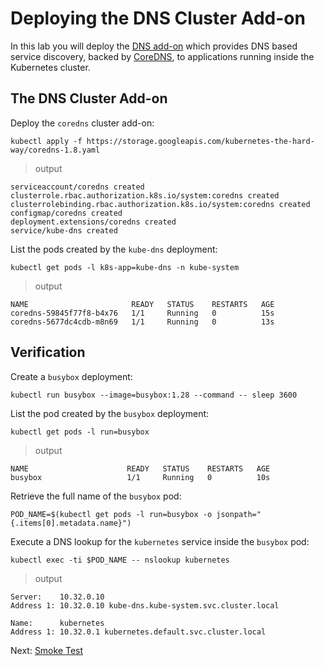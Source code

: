 # Deploying the DNS Cluster Add-on

In this lab you will deploy the [DNS add-on](https://kubernetes.io/docs/concepts/services-networking/dns-pod-service/) which provides DNS based service discovery, backed by [CoreDNS](https://coredns.io/), to applications running inside the Kubernetes cluster.

## The DNS Cluster Add-on

Deploy the `coredns` cluster add-on:

```shell
kubectl apply -f https://storage.googleapis.com/kubernetes-the-hard-way/coredns-1.8.yaml
```

> output

```shell
serviceaccount/coredns created
clusterrole.rbac.authorization.k8s.io/system:coredns created
clusterrolebinding.rbac.authorization.k8s.io/system:coredns created
configmap/coredns created
deployment.extensions/coredns created
service/kube-dns created
```

List the pods created by the `kube-dns` deployment:

```shell
kubectl get pods -l k8s-app=kube-dns -n kube-system
```

> output

```shell
NAME                       READY   STATUS    RESTARTS   AGE
coredns-59845f77f8-b4x76   1/1     Running   0          15s
coredns-5677dc4cdb-m8n69   1/1     Running   0          13s
```

## Verification

Create a `busybox` deployment:

```shell
kubectl run busybox --image=busybox:1.28 --command -- sleep 3600
```

List the pod created by the `busybox` deployment:

```shell
kubectl get pods -l run=busybox
```

> output

```shell
NAME                      READY   STATUS    RESTARTS   AGE
busybox                   1/1     Running   0          10s
```

Retrieve the full name of the `busybox` pod:

```shell
POD_NAME=$(kubectl get pods -l run=busybox -o jsonpath="{.items[0].metadata.name}")
```

Execute a DNS lookup for the `kubernetes` service inside the `busybox` pod:

```shell
kubectl exec -ti $POD_NAME -- nslookup kubernetes
```

> output

```shell
Server:    10.32.0.10
Address 1: 10.32.0.10 kube-dns.kube-system.svc.cluster.local

Name:      kubernetes
Address 1: 10.32.0.1 kubernetes.default.svc.cluster.local
```

Next: [Smoke Test](13-smoke-test.md)
